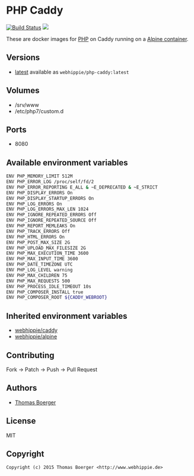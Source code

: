 # PHP Caddy

[![Build Status](https://cloud.drone.io/api/badges/dockhippie/php-caddy/status.svg)](https://cloud.drone.io/dockhippie/php-caddy)
[![](https://images.microbadger.com/badges/image/webhippie/php-caddy.svg)](https://microbadger.com/images/webhippie/php-caddy "Get your own image badge on microbadger.com")

These are docker images for [PHP](https://secure.php.net) on Caddy running on a [Alpine container](https://registry.hub.docker.com/u/webhippie/alpine/).


## Versions

* [latest](./latest) available as `webhippie/php-caddy:latest`


## Volumes

* /srv/www
* /etc/php7/custom.d


## Ports

* 8080


## Available environment variables

```bash
ENV PHP_MEMORY_LIMIT 512M
ENV PHP_ERROR_LOG /proc/self/fd/2
ENV PHP_ERROR_REPORTING E_ALL & ~E_DEPRECATED & ~E_STRICT
ENV PHP_DISPLAY_ERRORS On
ENV PHP_DISPLAY_STARTUP_ERRORS On
ENV PHP_LOG_ERRORS On
ENV PHP_LOG_ERRORS_MAX_LEN 1024
ENV PHP_IGNORE_REPEATED_ERRORS Off
ENV PHP_IGNORE_REPEATED_SOURCE Off
ENV PHP_REPORT_MEMLEAKS On
ENV PHP_TRACK_ERRORS Off
ENV PHP_HTML_ERRORS On
ENV PHP_POST_MAX_SIZE 2G
ENV PHP_UPLOAD_MAX_FILESIZE 2G
ENV PHP_MAX_EXECUTION_TIME 3600
ENV PHP_MAX_INPUT_TIME 3600
ENV PHP_DATE_TIMEZONE UTC
ENV PHP_LOG_LEVEL warning
ENV PHP_MAX_CHILDREN 75
ENV PHP_MAX_REQUESTS 500
ENV PHP_PROCESS_IDLE_TIMEOUT 10s
ENV PHP_COMPOSER_INSTALL true
ENV PHP_COMPOSER_ROOT ${CADDY_WEBROOT}
```


## Inherited environment variables

* [webhippie/caddy](https://github.com/dockhippie/caddy#available-environment-variables)
* [webhippie/alpine](https://github.com/dockhippie/alpine#available-environment-variables)


## Contributing

Fork -> Patch -> Push -> Pull Request


## Authors

* [Thomas Boerger](https://github.com/tboerger)


## License

MIT


## Copyright

```
Copyright (c) 2015 Thomas Boerger <http://www.webhippie.de>
```
